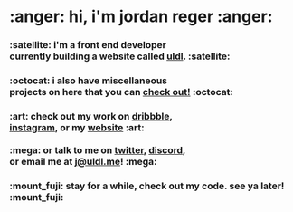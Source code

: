 <h1>
  :anger: hi, i'm jordan reger :anger:
</h1>

<h3>
  :satellite: i'm a front end developer <br>
  currently building a website called <a href="https://uldl.me">uldl</a>. :satellite:
</h3>

<h3>
  :octocat: i also have miscellaneous <br>
  projects on here that you can <a href="https://github.com/dwnlnk?tab=repositories">check out!</a> :octocat:
</h3>

<h3>
  :art: check out my work on <a href="https://dribbble.com/dwnlnk">dribbble</a>,
  <br>
  <a href="https://instagram.com/dwnlnk">instagram</a>, or my <a href="https://reger.id">website</a> :art:
  <br>
  <br>
   :mega: or talk to me on <a href="https://twitter.com/dwnlink">twitter</a>, <a href="https://discord.lunr.dev">discord</a>,
  <br>
  or email me at <a href="mailto:j@uldl.me">j@uldl.me</a>! :mega:
</h3>

<h3>
  :mount_fuji: stay for a while, check out my code. see ya later! :mount_fuji:
</h3>
